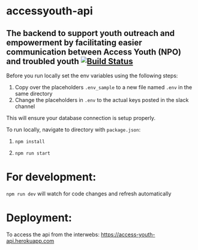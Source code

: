 # accessyouth-api
The backend to support youth outreach and empowerment by facilitating easier communication between Access Youth (NPO) and troubled youth
[![Build Status](https://travis-ci.org/ubclaunchpad/accessyouth-api.svg?branch=develop)](https://travis-ci.org/ubclaunchpad/accessyouth-api)
---
Before you run locally set the env variables using the following steps: 
1. Copy over the placeholders `.env_sample` to a new file named `.env` in the same directory
2. Change the placeholders in `.env` to the actual keys posted in the slack channel

This will ensure your database connection is setup properly. 

To run locally, navigate to directory with `package.json`:

1. `npm install`

2. `npm run start`

# For development: 
`npm run dev` will watch for code changes and refresh automatically 

# Deployment: 
To access the api from the interwebs: https://access-youth-api.herokuapp.com
